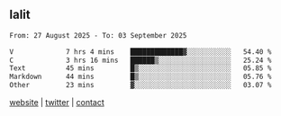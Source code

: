 ## lalit

<!--START_SECTION:waka-->

```txt
From: 27 August 2025 - To: 03 September 2025

V             7 hrs 4 mins    █████████████▓░░░░░░░░░░░   54.40 %
C             3 hrs 16 mins   ██████▒░░░░░░░░░░░░░░░░░░   25.24 %
Text          45 mins         █▒░░░░░░░░░░░░░░░░░░░░░░░   05.85 %
Markdown      44 mins         █▒░░░░░░░░░░░░░░░░░░░░░░░   05.76 %
Other         23 mins         ▓░░░░░░░░░░░░░░░░░░░░░░░░   03.07 %
```

<!--END_SECTION:waka-->

[website](https://lalit.sh) | [twitter](https://x.com/@lalitcodes) | [contact](https://lalit.sh/contact)
